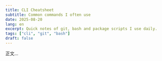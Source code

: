 ```yaml
---
title: CLI Cheatsheet
subtitle: Common commands I often use
date: 2025-08-20
lang: en
excerpt: Quick notes of git, bash and package scripts I use daily.
tags: ["cli", "git", "bash"]
draft: false
---
```

正文…
